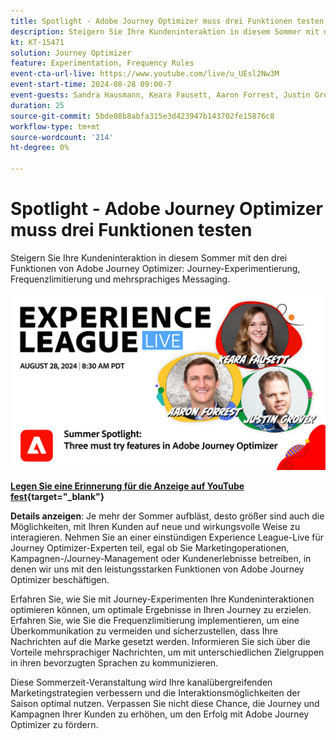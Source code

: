 ```yaml
---
title: Spotlight - Adobe Journey Optimizer muss drei Funktionen testen
description: Steigern Sie Ihre Kundeninteraktion in diesem Sommer mit den drei Funktionen von Adobe Journey Optimizer - Journey-Experimentierung, Frequenzlimitierung und mehrsprachiges Messaging
kt: KT-15471
solution: Journey Optimizer
feature: Experimentation, Frequency Rules
event-cta-url-live: https://www.youtube.com/live/u_UEsl2Nw3M
event-start-time: 2024-08-28 09:00-7
event-guests: Sandra Hausmann, Keara Fausett, Aaron Forrest, Justin Grover
duration: 25
source-git-commit: 5bde08b8abfa315e3d423947b143702fe15876c8
workflow-type: tm+mt
source-wordcount: '214'
ht-degree: 0%

---
```


# Spotlight - Adobe Journey Optimizer muss drei Funktionen testen

Steigern Sie Ihre Kundeninteraktion in diesem Sommer mit den drei Funktionen von Adobe Journey Optimizer: Journey-Experimentierung, Frequenzlimitierung und mehrsprachiges Messaging.

[![ExL LIVE 28. August 2024](assets/WebBanner-aug-28-2024.png)](https://www.youtube.com/live/u_UEsl2Nw3M)

**[Legen Sie eine Erinnerung für die Anzeige auf YouTube fest](https://www.youtube.com/live/u_UEsl2Nw3M){target="_blank"}**

**Details anzeigen**:
Je mehr der Sommer aufbläst, desto größer sind auch die Möglichkeiten, mit Ihren Kunden auf neue und wirkungsvolle Weise zu interagieren. Nehmen Sie an einer einstündigen Experience League-Live für Journey Optimizer-Experten teil, egal ob Sie Marketingoperationen, Kampagnen-/Journey-Management oder Kundenerlebnisse betreiben, in denen wir uns mit den leistungsstarken Funktionen von Adobe Journey Optimizer beschäftigen.

Erfahren Sie, wie Sie mit Journey-Experimenten Ihre Kundeninteraktionen optimieren können, um optimale Ergebnisse in Ihren Journey zu erzielen. Erfahren Sie, wie Sie die Frequenzlimitierung implementieren, um eine Überkommunikation zu vermeiden und sicherzustellen, dass Ihre Nachrichten auf die Marke gesetzt werden. Informieren Sie sich über die Vorteile mehrsprachiger Nachrichten, um mit unterschiedlichen Zielgruppen in ihren bevorzugten Sprachen zu kommunizieren.

Diese Sommerzeit-Veranstaltung wird Ihre kanalübergreifenden Marketingstrategien verbessern und die Interaktionsmöglichkeiten der Saison optimal nutzen. Verpassen Sie nicht diese Chance, die Journey und Kampagnen Ihrer Kunden zu erhöhen, um den Erfolg mit Adobe Journey Optimizer zu fördern.
